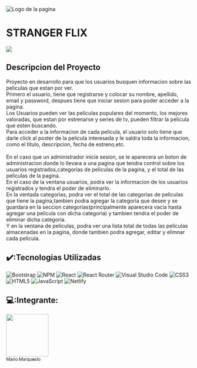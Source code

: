![Logo de la pagina](https://user-images.githubusercontent.com/100243624/187045142-342b7419-3e65-44e2-885f-3d951dcb715d.png)
<h1 align="left">STRANGER FLIX</h1>
 <p align="left">
   <img src="https://img.shields.io/badge/STATUS-EN%20DESAROLLO-green">
   </p>
 <h2 align="left">Descripcion del Proyecto</h2>
 Proyecto en desarrollo para que los usuarios busquen informacion sobre las peliculas que estan por ver.<br>
 Primero el usuario, tiene que registrarse y colocar su nombre, apellido, email y password, despues tiene que iniciar sesion para poder acceder a la pagina.<br>
 Los Usuarios pueden ver las peliculas populares del momento, los mejores valoradas, que estan por estrenarse y series de tv, pueden filtrar la pelicula que esten buscando.<br>
 Para acceder a la informacion de cada pelicula, el usuario solo tiene que darle click al poster de la pelicula interesada y le saldra toda la informacion,
 como el titulo, descripcion, fecha de estreno,etc.<br><br>
 En el caso que un administrador inicie sesion, se le aparecera un boton de administracion donde lo llevara a una pagina que tendra control sobre los usuarios registrados,categorias de peliculas de la pagina, y el total de las peliculas de la pagina.<br>
 En el caso de la ventana usuarios, podra ver la informacion de los usuarios registrados y tendra el poder de eliminarlo.<br>
 En la ventada categorias, podra ver el total de las categorias de peliculas que tiene la pagina,tambien podra agregar la categoria que desee y se guardara en la seccion categorias(principalmente aparecera vacia hasta agregar una pelicula con dicha categoria) y tambien tendra el poder de eliminar dicha categoria.<br>
 Y en la ventana de peliculas, podra ver una lista total de todas las peliculas almacenadas en la pagina, donde tambien podra agregar, editar y elimnar cada pelicula.
  
  ## ✔️:Tecnologias Utilizadas
  ![Bootstrap](https://img.shields.io/badge/bootstrap-%23563D7C.svg?style=for-the-badge&logo=bootstrap&logoColor=white)
  ![NPM](https://img.shields.io/badge/NPM-%23000000.svg?style=for-the-badge&logo=npm&logoColor=white)
  ![React](https://img.shields.io/badge/react-%2320232a.svg?style=for-the-badge&logo=react&logoColor=%2361DAFB)
  ![React Router](https://img.shields.io/badge/React_Router-CA4245?style=for-the-badge&logo=react-router&logoColor=white)
  ![Visual Studio Code](https://img.shields.io/badge/Visual%20Studio%20Code-0078d7.svg?style=for-the-badge&logo=visual-studio-code&logoColor=white)
  ![CSS3](https://img.shields.io/badge/css3-%231572B6.svg?style=for-the-badge&logo=css3&logoColor=white)
  ![HTML5](https://img.shields.io/badge/html5-%23E34F26.svg?style=for-the-badge&logo=html5&logoColor=white)
  ![JavaScript](https://img.shields.io/badge/javascript-%23323330.svg?style=for-the-badge&logo=javascript&logoColor=%23F7DF1E)
  ![Netlify](https://img.shields.io/badge/netlify-%23000000.svg?style=for-the-badge&logo=netlify&logoColor=#00C7B7)
  
  ## 💻:Integrante:

 [<img src="https://user-images.githubusercontent.com/100243624/187533844-c22878b4-123c-489c-98c7-1efe099ad926.jpg" width=115><br><sub>Mario Marquesto</sub>](https://github.com/mariomarquesto)<br><br>
 

